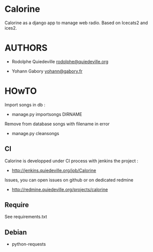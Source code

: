 Calorine
========

Calorine as a django app to manage web radio. Based on Icecats2 and
ices2.

AUTHORS
=======

 * Rodolphe Quiedeville <rodolphe@quiedeville.org>

 * Yohann Gabory <yohann@gabory.fr>

HOwTO
=====

Import songs in db :

 * manage.py importsongs DIRNAME

Remove from database songs with filename in error

 * manage.py cleansongs

CI
--

Calorine is developped under CI process with jenkins the project :

* http://jenkins.quiedeville.org/job/Calorine

Issues, you can open issues on github or on dedicated redmine

* http://redmine.quiedeville.org/projects/calorine

Require
-------

See requirements.txt

Debian
------

 * python-requests
